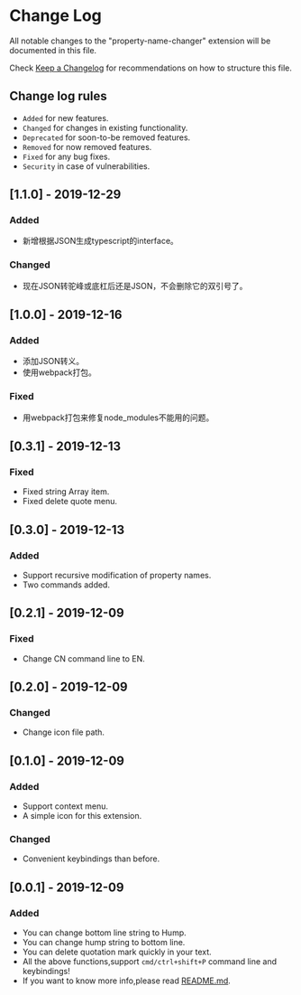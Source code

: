 # Change Log

All notable changes to the "property-name-changer" extension will be documented in this file.

Check [Keep a Changelog](http://keepachangelog.com/) for recommendations on how to structure this file.

## Change log rules
- `Added` for new features.
- `Changed` for changes in existing functionality.
- `Deprecated` for soon-to-be removed features.
- `Removed` for now removed features.
- `Fixed` for any bug fixes.
- `Security` in case of vulnerabilities.

## [1.1.0] - 2019-12-29
### Added
- 新增根据JSON生成typescript的interface。
### Changed
- 现在JSON转驼峰或底杠后还是JSON，不会删除它的双引号了。

## [1.0.0] - 2019-12-16
### Added
- 添加JSON转义。
- 使用webpack打包。
### Fixed
- 用webpack打包来修复node_modules不能用的问题。

## [0.3.1] - 2019-12-13
### Fixed
- Fixed string Array item.
- Fixed delete quote menu.

## [0.3.0] - 2019-12-13
### Added
- Support recursive modification of property names.
- Two commands added.

## [0.2.1] - 2019-12-09
### Fixed
- Change CN command line to EN.

## [0.2.0] - 2019-12-09
### Changed
- Change icon file path.

## [0.1.0] - 2019-12-09
### Added
- Support context menu.
- A simple icon for this extension.

### Changed
- Convenient keybindings than before.

## [0.0.1] - 2019-12-09
### Added
- You can change bottom line string to Hump.
- You can change hump string to bottom line.
- You can delete quotation mark quickly in your text.
- All the above functions,support `cmd/ctrl+shift+P` command line and keybindings!
- If you want to know more info,please read [README.md](https://github.com/urnotzane/property-name-changer/blob/master/README.md).